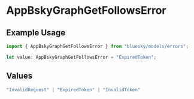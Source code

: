 # AppBskyGraphGetFollowsError

## Example Usage

```typescript
import { AppBskyGraphGetFollowsError } from "bluesky/models/errors";

let value: AppBskyGraphGetFollowsError = "ExpiredToken";
```

## Values

```typescript
"InvalidRequest" | "ExpiredToken" | "InvalidToken"
```